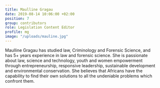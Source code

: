 ```yaml
---
title: Maulline Gragau
date: 2019-08-14 10:06:00 +02:00
position: 7
group: contributors
role: Legislation Content Editor
profile: mg
image: "/uploads/mauline.jpg"
---
```


Maulline Gragau has studied law, Criminology and Forensic Science, and has 5+ years experience in law and forensic science. She is passionate about law, science and technology, youth and women empowerment through entrepreneurship, responsive leadership, sustainable development and environmental conservation. She believes that Africans have the capability to find their own solutions to all the undeniable problems which confront them.
